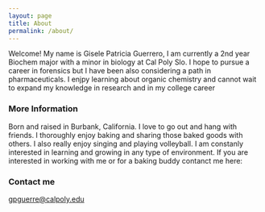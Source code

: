 ```yaml
---
layout: page
title: About
permalink: /about/
---
```


Welcome!
My name is Gisele Patricia Guerrero, I am currently a 2nd year Biochem major with a minor in biology at Cal Poly Slo. I hope to pursue a career in forensics but I have been also considering a path in pharmaceuticals. I enjpy learning about organic chemistry and cannot wait to expand my knowledge in research and in my college career

### More Information

Born and raised in Burbank, California. I love to go out and hang with friends. I thoroughly enjoy baking and sharing those baked goods with others. I also really enjoy singing and playing volleyball. I am constanly interested in learning and growing in any type of environment. If you are interested in working with me or for a baking buddy contanct me here:

### Contact me

[gpguerre@calpoly.edu](mailto:gpguerre@calpoly.edu)
